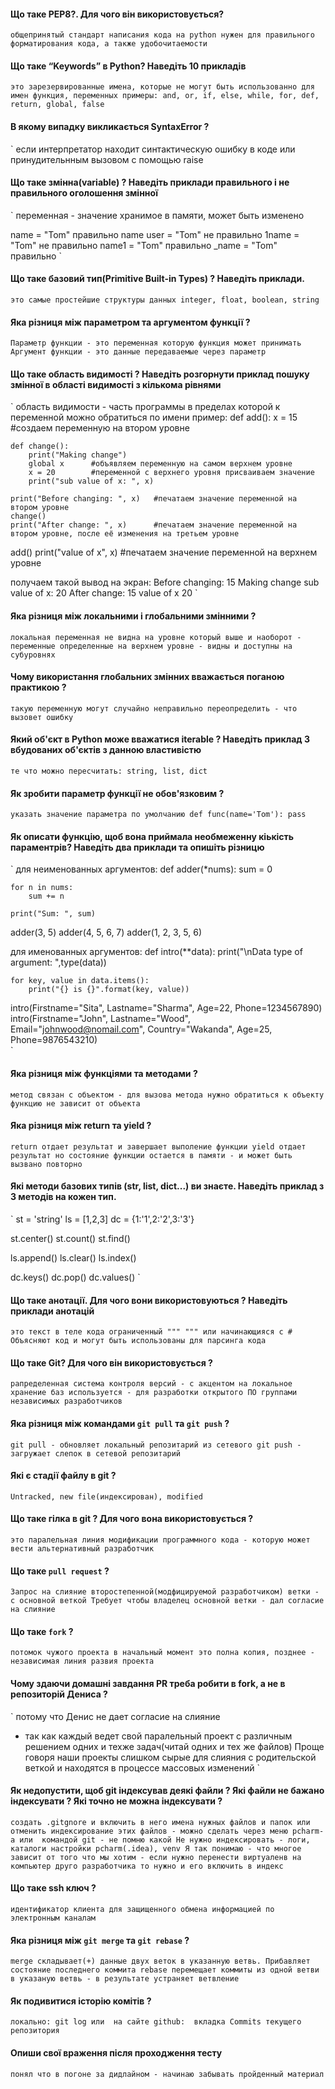 #### Що таке PEP8?. Для чого він використовується?

`
общепринятый стандарт написания кода на python
нужен для правильного форматирования кода, а также удобочитаемости
`

#### Що таке “Keywords” в Python? Наведіть 10 прикладів 
`
это зарезервированные имена, которые не могут быть использованно для имен функция, переменных
примеры: and, or, if, else, while, for, def, return, global, false
`

#### В якому випадку викликається SyntaxError ?

`
если интерпретатор находит синтактическую ошибку в коде
или
принудительнным вызовом с помощью  raise

#### Що таке змінна(variable) ? Наведіть приклади правильного і не правильного оголошення змінної
`
переменная - значение хранимое в памяти, может быть изменено

name = "Tom"        правильно
name user = "Tom"   не правильно
1name = "Tom"       не правильно
name1 = "Tom"       правильно
_name = "Tom"       правильно 
`

#### Що таке базовий тип(Primitive Built-in Types) ? Наведіть приклади.
`
это самые простейшие структуры данных
integer, float, boolean, string
`

#### Яка різниця між параметром та аргументом функції ?
`
Параметр функции - это переменная которую функция может принимать
Аргумент функции - это данные передаваемые через параметр
`

#### Що таке область видимості ? Наведіть розгорнути приклад пошуку змінної в області видимості з кількома рівнями
`
область видимости - часть программы в пределах которой к переменной можно обратиться по имени
пример:
def add(): 
    x = 15   #создаем переменную на втором уровне
       
    def change(): 
        print("Making change") 
        global x      #объявляем переменную на самом верхнем уровне
        x = 20        #переменной с верхнего уровня присваиваем значение
        print("sub value of x: ", x)

    print("Before changing: ", x)   #печатаем значение переменной на втором уровне
    change() 
    print("After change: ", x)      #печатаем значение переменной на втором уровне, после её изменения на третьем уровне
  
add() 
print("value of x", x)   #печатаем значение переменной на верхнем уровне

получаем такой вывод на экран:
Before changing:  15
Making change
sub value of x:  20
After change:  15
value of x 20
`

#### Яка різниця між локальними і глобальними змінними ?
`
локальная переменная не видна на уровне который выше
и наоборот - переменные определенные на верхнем уровне - видны и доступны на субуровнях
`

#### Чому використання глобальних змінних вважається поганою практикою ?
`
такую переменную могут случайно неправильно переопределить - что вызовет ошибку
`

#### Який об'єкт в Python може вважатися iterable ? Наведіть приклад 3 вбудованих об'єктів з данною властивістю
`
те что можно пересчитать: string, list, dict
`

#### Як зробити параметр функції не обов'язковим ?
`
указать значение параметра по умолчанию
def func(name='Tom'):
    pass
`

#### Як описати функцію, щоб вона приймала необмеженну кіькість параментрів? Наведіть два приклади та опишіть різницю
`
для неименованных аргументов:
def adder(*nums):
    sum = 0
    
    for n in nums:
        sum += n

    print("Sum: ", sum)
	
adder(3, 5)
adder(4, 5, 6, 7)
adder(1, 2, 3, 5, 6)

для именованных аргументов:
def intro(**data):
    print("\nData type of argument: ",type(data))

    for key, value in data.items():
        print("{} is {}".format(key, value))

intro(Firstname="Sita", Lastname="Sharma", Age=22, Phone=1234567890)
intro(Firstname="John", Lastname="Wood", Email="johnwood@nomail.com", Country="Wakanda", Age=25, Phone=9876543210)	
`

#### Яка різниця між функціями та методами ?
`
метод связан с объектом - для вызова метода нужно обратиться к объекту
функцию не зависит от объекта
`

#### Яка різниця між return та yield ?
`
return отдает результат и завершает выполение функции
yield отдает результат но состояние функции остается в памяти - и может быть вызвано повторно
`

#### Які методи базових типів  (str, list, dict...)  ви знаєте. Наведіть приклад з 3 методів на кожен тип. 
`
st = 'string'
ls = [1,2,3]
dc = {1:'1',2:'2',3:'3'}

st.center()
st.count()
st.find()

ls.append()
ls.clear()
ls.index()

dc.keys()
dc.pop()
dc.values()
`

#### Що таке анотації. Для чого вони використовуються ? Наведіть приклади анотацій
`
это текст в теле кода ограниченный """ """ или начинающияся с #
Объясняют код и могут быть использованы для парсинга кода
`


#### Що таке Git? Для чого він використовується ?
`
рапределенная система контроля версий - с акцентом на локальное хранение баз
используется - для разработки открытого ПО группами независимых разработчиков
`

#### Яка різниця між командами `git pull` та `git push` ?
`
git pull - обновляет локальный репозитарий из сетевого
git push - загружает слепок в сетевой репозитарий
`

#### Які є стадії файлу в git ?
`
Untracked, new file(индексирован), modified
`

#### Що таке гілка в git ? Для чого вона використовується ?
`
это паралельная линия модификации программного кода - которую может вести альтернативный разработчик
`

#### Що таке `pull request` ?
`
Запрос на слияние второстепенной(модфицируемой разработчиком) ветки - с основной веткой
Требует чтобы владелец основной ветки - дал согласие на слияние
`

#### Що таке `fork` ?
`
потомок чужого проекта
в начальный момент это полна копия, позднее - независимая линия развия проекта
`

#### Чому здаючи домашні завдання PR треба робити в fork, а не в репозиторій Дениса ?
`
потому что Денис не дает согласие на слияние
- так как каждый ведет свой паралельный проект с различным решением одних и техже задач(читай одних и тех же файлов)
Проще говоря наши проекты слишком сырые для слияния с родительской веткой и находятся в процессе массовых изменений
`
#### Як недопустити, щоб git індексував деякі файли ? Які файли не бажано індексувати ? Які точно не можна індексувати ?
`
создать .gitgnore и включить в него имена нужных файлов и папок
или
 отменить индексирование этих файлов - можно сделать через меню pcharm-а
или 
 командой git - не помню какой
Не нужно индексировать - логи, каталоги настройки pcharm(.idea), venv
Я так понимаю - что многое зависит от того что мы хотим - если нужно перенести виртуаленв на компьютер друго разработчика
то нужно и его включить в индекс
`
#### Що такe ssh ключ ?
`
идентификатор клиента для защищенного обмена информацией по электронным каналам
`
#### Яка різниця між `git merge` та `git rebase` ?
`
merge складывает(+) данные двух веток в указанную ветвь. Прибавляет состояние последнего коммита
rebase перемещает коммиты из одной ветви в указаную ветвь - в результате устраняет ветвление
`

#### Як подивитися історію комітів ?
`
локально: git log
или 
на сайте github:  вкладка Commits текущего репозитория
`

#### Опиши свої враження після проходження тесту
`
понял что в погоне за дидлайном - начинаю забывать пройденный материал
`
